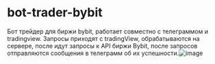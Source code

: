 # bot-trader-bybit

Бот трейдер для биржи bybit, работает совместно с телеграммом и tradingview. Запросы приходят с tradingView, обрабатываются на сервере, после идут запросы к API биржи Bybit, после запросов отправляются сообщения в телеграмм об их успешности.![image](https://github.com/cannt39t/bot-trader-bybit/assets/102318358/c33b10a2-9cba-4c8c-b293-e730430ace37)
